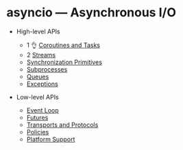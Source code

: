 # asyncio — Asynchronous I/O

+ High-level APIs
    - 1 :ok_hand: [Coroutines and Tasks](https://docs.python.org/3/library/asyncio-task.html)
    - 2 [Streams](https://docs.python.org/3/library/asyncio-stream.html)
    - [Synchronization Primitives]()
    - [Subprocesses]()
    - [Queues]()
    - [Exceptions]()
    
+ Low-level APIs
    - [Event Loop]()
    - [Futures]()
    - [Transports and Protocols]()
    - [Policies]()
    - [Platform Support]()
